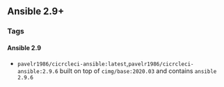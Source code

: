 ## Ansible 2.9+

### Tags

#### Ansible 2.9

- `pavelr1986/cicrcleci-ansible:latest`,`pavelr1986/cicrcleci-ansible:2.9.6`  built on top of `cimg/base:2020.03` and contains `ansible 2.9.6`